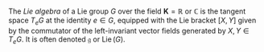 The *Lie algebra* of a Lie group $G$ over the field $\mathbf{K}=\mathbb{R}$ or $\mathbb{C}$ is the tangent space $T_e G$ at the identity $e \in G$, equipped with the Lie bracket $[X, Y]$ given by the commutator of the left-invariant vector fields generated by $X, Y \in T_e G$. It is often denoted $\mathfrak{g}$ or $\mathop{\mathrm{Lie}}(G)$.
